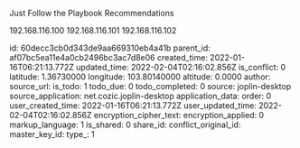 Just Follow the Playbook Recommendations

192.168.116.100
192.168.116.101
192.168.116.102

id: 60decc3cb0d343de9aa669310eb4a41b
parent_id: af07bc5ea11e4a0cb2496bc3ac7d8e06
created_time: 2022-01-16T06:21:13.772Z
updated_time: 2022-02-04T02:16:02.856Z
is_conflict: 0
latitude: 1.36730000
longitude: 103.80140000
altitude: 0.0000
author: 
source_url: 
is_todo: 1
todo_due: 0
todo_completed: 0
source: joplin-desktop
source_application: net.cozic.joplin-desktop
application_data: 
order: 0
user_created_time: 2022-01-16T06:21:13.772Z
user_updated_time: 2022-02-04T02:16:02.856Z
encryption_cipher_text: 
encryption_applied: 0
markup_language: 1
is_shared: 0
share_id: 
conflict_original_id: 
master_key_id: 
type_: 1